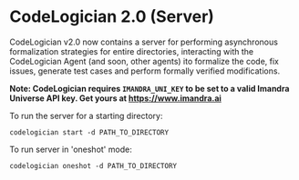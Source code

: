 # CodeLogician 2.0 (Server) 

CodeLogician v2.0 now contains a server for performing asynchronous formalization strategies for entire directories, interacting with the CodeLogician Agent (and soon, other agents) ito formalize the code, fix issues, generate test cases and perform formally verified modifications. 

**Note: CodeLogician requires `IMANDRA_UNI_KEY` to be set to a valid Imandra Universe API key. Get yours at https://www.imandra.ai**


To run the server for a starting directory:

```shell
codelogician start -d PATH_TO_DIRECTORY 
```

To run server in 'oneshot' mode:
```shell
codelogician oneshot -d PATH_TO_DIRECTORY
```
